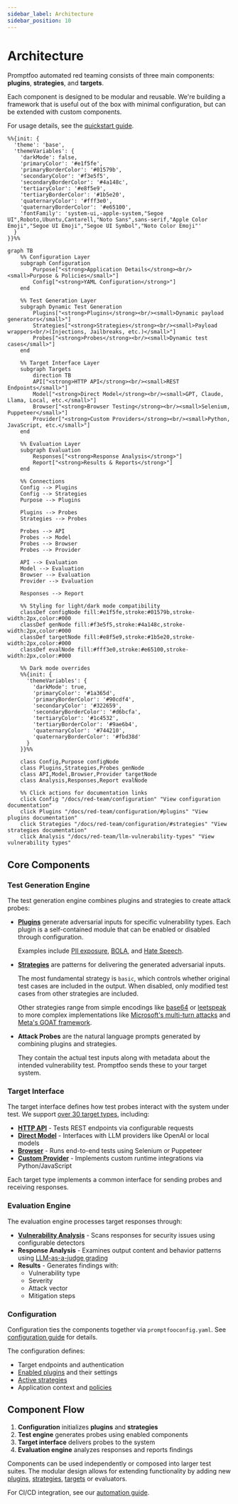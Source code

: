 ```yaml
---
sidebar_label: Architecture
sidebar_position: 10
---
```


# Architecture

Promptfoo automated red teaming consists of three main components: **plugins**, **strategies**, and **targets**.

Each component is designed to be modular and reusable. We're building a framework that is useful out of the box with minimal configuration, but can be extended with custom components.

For usage details, see the [quickstart guide](/docs/red-team/quickstart).

```mermaid
%%{init: {
  'theme': 'base',
  'themeVariables': {
    'darkMode': false,
    'primaryColor': '#e1f5fe',
    'primaryBorderColor': '#01579b',
    'secondaryColor': '#f3e5f5',
    'secondaryBorderColor': '#4a148c',
    'tertiaryColor': '#e8f5e9',
    'tertiaryBorderColor': '#1b5e20',
    'quaternaryColor': '#fff3e0',
    'quaternaryBorderColor': '#e65100',
    'fontFamily': 'system-ui,-apple-system,"Segoe UI",Roboto,Ubuntu,Cantarell,"Noto Sans",sans-serif,"Apple Color Emoji","Segoe UI Emoji","Segoe UI Symbol","Noto Color Emoji"'
  }
}}%%

graph TB
    %% Configuration Layer
    subgraph Configuration
        Purpose["<strong>Application Details</strong><br/><small>Purpose & Policies</small>"]
        Config["<strong>YAML Configuration</strong>"]
    end

    %% Test Generation Layer
    subgraph Dynamic Test Generation
        Plugins["<strong>Plugins</strong><br/><small>Dynamic payload generators</small>"]
        Strategies["<strong>Strategies</strong><br/><small>Payload wrappers<br/>(Injections, Jailbreaks, etc.)</small>"]
        Probes["<strong>Probes</strong><br/><small>Dynamic test cases</small>"]
    end

    %% Target Interface Layer
    subgraph Targets
        direction TB
        API["<strong>HTTP API</strong><br/><small>REST Endpoints</small>"]
        Model["<strong>Direct Model</strong><br/><small>GPT, Claude, Llama, Local, etc.</small>"]
        Browser["<strong>Browser Testing</strong><br/><small>Selenium, Puppeteer</small>"]
        Provider["<strong>Custom Providers</strong><br/><small>Python, JavaScript, etc.</small>"]
    end

    %% Evaluation Layer
    subgraph Evaluation
        Responses["<strong>Response Analysis</strong>"]
        Report["<strong>Results & Reports</strong>"]
    end

    %% Connections
    Config --> Plugins
    Config --> Strategies
    Purpose --> Plugins

    Plugins --> Probes
    Strategies --> Probes

    Probes --> API
    Probes --> Model
    Probes --> Browser
    Probes --> Provider

    API --> Evaluation
    Model --> Evaluation
    Browser --> Evaluation
    Provider --> Evaluation

    Responses --> Report

    %% Styling for light/dark mode compatibility
    classDef configNode fill:#e1f5fe,stroke:#01579b,stroke-width:2px,color:#000
    classDef genNode fill:#f3e5f5,stroke:#4a148c,stroke-width:2px,color:#000
    classDef targetNode fill:#e8f5e9,stroke:#1b5e20,stroke-width:2px,color:#000
    classDef evalNode fill:#fff3e0,stroke:#e65100,stroke-width:2px,color:#000

    %% Dark mode overrides
    %%{init: {
      'themeVariables': {
        'darkMode': true,
        'primaryColor': '#1a365d',
        'primaryBorderColor': '#90cdf4',
        'secondaryColor': '#322659',
        'secondaryBorderColor': '#d6bcfa',
        'tertiaryColor': '#1c4532',
        'tertiaryBorderColor': '#9ae6b4',
        'quaternaryColor': '#744210',
        'quaternaryBorderColor': '#fbd38d'
      }
    }}%%

    class Config,Purpose configNode
    class Plugins,Strategies,Probes genNode
    class API,Model,Browser,Provider targetNode
    class Analysis,Responses,Report evalNode

    %% Click actions for documentation links
    click Config "/docs/red-team/configuration" "View configuration documentation"
    click Plugins "/docs/red-team/configuration/#plugins" "View plugins documentation"
    click Strategies "/docs/red-team/configuration/#strategies" "View strategies documentation"
    click Analysis "/docs/red-team/llm-vulnerability-types" "View vulnerability types"
```

## Core Components

### Test Generation Engine

The test generation engine combines plugins and strategies to create attack probes:

- **[Plugins](/docs/category/plugins-1/)** generate adversarial inputs for specific vulnerability types. Each plugin is a self-contained module that can be enabled or disabled through configuration.

  Examples include [PII exposure](/docs/red-team/plugins/pii/), [BOLA](/docs/red-team/plugins/bola/), and [Hate Speech](/docs/red-team/plugins/harmful/).

- **[Strategies](/docs/category/strategies-1/)** are patterns for delivering the generated adversarial inputs.

  The most fundamental strategy is `basic`, which controls whether original test cases are included in the output. When disabled, only modified test cases from other strategies are included.

  Other strategies range from simple encodings like [base64](/docs/red-team/strategies/base64/) or [leetspeak](/docs/red-team/strategies/leetspeak/) to more complex implementations like [Microsoft's multi-turn attacks](/docs/red-team/strategies/multi-turn/) and [Meta's GOAT framework](/docs/red-team/strategies/goat/).

- **Attack Probes** are the natural language prompts generated by combining plugins and strategies.

  They contain the actual test inputs along with metadata about the intended vulnerability test. Promptfoo sends these to your target system.

### Target Interface

The target interface defines how test probes interact with the system under test. We support [over 30 target types](/docs/providers/), including:

- **[HTTP API](/docs/providers/http/)** - Tests REST endpoints via configurable requests
- **[Direct Model](/docs/red-team/configuration/#custom-providerstargets)** - Interfaces with LLM providers like OpenAI or local models
- **[Browser](/docs/providers/browser/)** - Runs end-to-end tests using Selenium or Puppeteer
- **[Custom Provider](/docs/red-team/configuration/#providers)** - Implements custom runtime integrations via Python/JavaScript

Each target type implements a common interface for sending probes and receiving responses.

### Evaluation Engine

The evaluation engine processes target responses through:

- **[Vulnerability Analysis](/docs/red-team/llm-vulnerability-types)** - Scans responses for security issues using configurable detectors
- **Response Analysis** - Examines output content and behavior patterns using [LLM-as-a-judge grading](/docs/configuration/expected-outputs/)
- **Results** - Generates findings with:
  - Vulnerability type
  - Severity
  - Attack vector
  - Mitigation steps

### Configuration

Configuration ties the components together via `promptfooconfig.yaml`. See [configuration guide](/docs/red-team/configuration) for details.

The configuration defines:

- Target endpoints and authentication
- [Enabled plugins](/docs/red-team/configuration/#plugins) and their settings
- [Active strategies](/docs/red-team/configuration/#strategies)
- Application context and [policies](/docs/red-team/configuration/#custom-policies)

## Component Flow

1. **Configuration** initializes **plugins** and **strategies**
2. **Test engine** generates probes using enabled components
3. **Target interface** delivers probes to the system
4. **Evaluation engine** analyzes responses and reports findings

Components can be used independently or composed into larger test suites. The modular design allows for extending functionality by adding new [plugins](/docs/red-team/configuration/#plugins), [strategies](/docs/red-team/configuration/#strategies), [targets](/docs/providers/) or evaluators.

For CI/CD integration, see our [automation guide](/docs/integrations/ci-cd).
